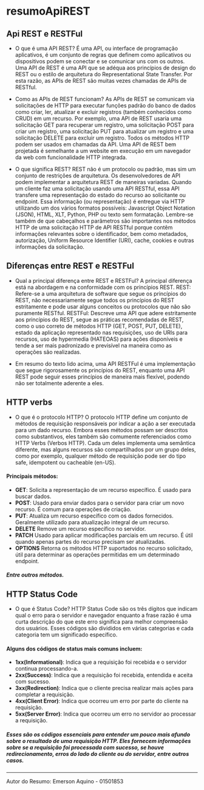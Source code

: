 # resumoApiREST

 ## Api REST e RESTFul
- O que é uma API REST? É uma API, ou interface de programação aplicativos, é um conjunto de regras que definem como aplicativos ou dispositivos podem se conectar e se comunicar uns com os outros. Uma API de REST é uma API que se adéqua aos princípios de design do REST ou o estilo de arquitetura do Representational State Transfer.  Por esta razão, as APIs de REST são muitas vezes chamadas de APIs de RESTful.

- Como as APIs de REST funcionam? As APIs de REST se comunicam via solicitações de HTTP para executar funções padrão do banco de dados como criar, ler, atualizar e excluir registros (também conhecidos como CRUD) em um recurso. Por exemplo, uma API de REST usaria uma solicitação GET para recuperar um registro, uma solicitação POST para criar um registro, uma solicitação PUT para atualizar um registro e uma solicitação DELETE para excluir um registro. Todos os métodos HTTP podem ser usados em chamadas da API. Uma API de REST bem projetada é semelhante a um website em execução em um navegador da web com funcionalidade HTTP integrada.

- O que significa REST? REST não é um protocolo ou padrão, mas sim um conjunto de restrições de arquitetura. Os desenvolvedores de API podem implementar a arquitetura REST de maneiras variadas. Quando um cliente faz uma solicitação usando uma API RESTful, essa API transfere uma representação do estado do recurso ao solicitante ou endpoint. Essa informação (ou representação) é entregue via HTTP utilizando um dos vários formatos possíveis: Javascript Object Notation (JSON), HTML, XLT, Python, PHP ou texto sem formatação. Lembre-se também de que cabeçalhos e parâmetros são importantes nos métodos HTTP de uma solicitação HTTP de API RESTful porque contêm informações relevantes sobre o identificador, bem como metadados, autorização, Uniform Resource Identifier (URI), cache, cookies e outras informações da solicitação.

## Diferenças entre REST e RESTFul
- Qual a principal diferença entre REST e RESTFul? A principal diferença está na abordagem e na conformidade com os princípios REST. REST: Refere-se a uma arquitetura de software que segue os princípios do REST, não necessariamente segue todos os princípios do REST estritamente e pode usar alguns conceitos ou protocolos que não são puramente RESTful. RESTFul: Descreve uma API que adere estritamente aos princípios do REST, segue as práticas recomendadas de REST, como o uso correto de métodos HTTP (GET, POST, PUT, DELETE), estado da aplicação representado nas requisições, uso de URIs para recursos, uso de hypermedia (HATEOAS) para ações disponíveis e tende a ser mais padronizado e previsível na maneira como as operações são realizadas. 

- Em resumo do texto lido acima, uma API RESTFul é uma implementação que segue rigorosamente os princípios do REST, enquanto uma API REST pode seguir esses princípios de maneira mais flexível, podendo não ser totalmente aderente a eles.

## HTTP verbs
- O que é o protocolo HTTP? O protocolo HTTP define um conjunto de métodos de requisição responsáveis por indicar a ação a ser executada para um dado recurso. Embora esses métodos possam ser descritos como substantivos, eles também são comumente referenciados como HTTP Verbs (Verbos HTTP). Cada um deles implementa uma semântica diferente, mas alguns recursos são compartilhados por um grupo deles, como por exemplo, qualquer método de requisição pode ser do tipo safe, idempotent ou cacheable (en-US).

#### Principais métodos: 
- **GET**: Solicita a representação de um recurso específico. É usado para buscar dados.
- **POST**: Usado para enviar dados para o servidor para criar um novo recurso. É comum para operações de criação.
- **PUT**: Atualiza um recurso específico com os dados fornecidos. Geralmente utilizado para atualização integral de um recurso.
- **DELETE** Remove um recurso específico no servidor.
- **PATCH** Usado para aplicar modificações parciais em um recurso. É útil quando apenas partes do recurso precisam ser atualizadas.
- **OPTIONS** Retorna os métodos HTTP suportados no recurso solicitado, útil para determinar as operações permitidas em um determinado endpoint.

##### Entre outros métodos.

## HTTP Status Code
- O que é Status Code? HTTP Status Code são os três dígitos que indicam qual o erro para o servidor e navegador enquanto a frase razão é uma curta descrição do que este erro significa para melhor compreensão dos usuários. Esses códigos são divididos em várias categorias e cada categoria tem um significado específico. 

#### Alguns dos códigos de status mais comuns incluem:
- **1xx(Informational)**:  Indica que a requisição foi recebida e o servidor continua processando-a.
- **2xx(Success)**:  Indica que a requisição foi recebida, entendida e aceita com sucesso.
- **3xx(Redirection)**:  Indica que o cliente precisa realizar mais ações para completar a requisição.
- **4xx(Client Error)**:  Indica que ocorreu um erro por parte do cliente na requisição.
- **5xx(Server Error)**:  Indica que ocorreu um erro no servidor ao processar a requisição.

##### Esses são os códigos essenciais para entender um pouco mais afundo sobre o resultado de uma requisição HTTP. Eles fornecem informações sobre se a requisição foi processada com sucesso, se houve redirecionamento, erros do lado do cliente ou do servidor, entre outros casos.

-----------------

Autor do Resumo: Emerson Aquino - 01501853
